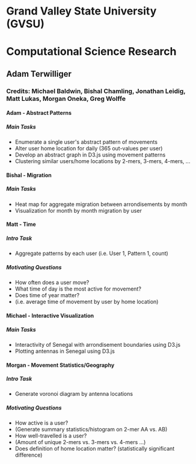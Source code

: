 # Grand Valley State University (GVSU)
# Computational Science Research
## Adam Terwilliger
### Credits: Michael Baldwin, Bishal Chamling, Jonathan Leidig, Matt Lukas, Morgan Oneka, Greg Wolffe

#### Adam - Abstract Patterns
##### Main Tasks
* Enumerate a single user's abstract pattern of movements
* Alter user home location for daily (365 out-values per user)
* Develop an abstract graph in D3.js using movement patterns
* Clustering similar users/home locations by 2-mers, 3-mers, 4-mers, ...

#### Bishal - Migration
##### Main Tasks
* Heat map for aggregate migration between arrondisements by month
* Visualization for month by month migration by user

#### Matt - Time
##### Intro Task
* Aggregate patterns by each user (i.e. User 1, Pattern 1, count)   

##### Motivating Questions
* How often does a user move?
* What time of day is the most active for movement?
* Does time of year matter? 
* (i.e. average time of movement by user by home location)

#### Michael - Interactive Visualization
##### Main Tasks
* Interactivity of Senegal with arrondisement boundaries using D3.js   
* Plotting antennas in Senegal using D3.js

#### Morgan - Movement Statistics/Geography
##### Intro Task
* Generate voronoi diagram by antenna locations  

##### Motivating Questions
* How active is a user? 
* (Generate summary statistics/histogram on 2-mer AA vs. AB)
* How well-travelled is a user?
* (Amount of unique 2-mers vs. 3-mers vs. 4-mers ...)
* Does definition of home location matter? (statistically significant difference)





